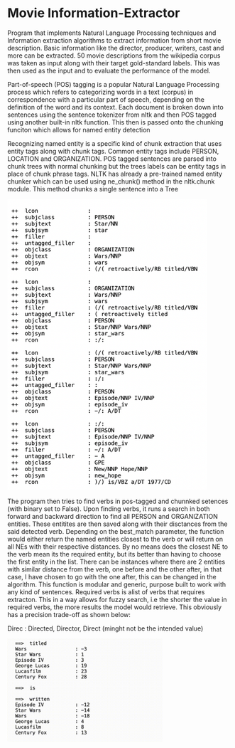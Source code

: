 # Movie Information-Extractor
Program that implements Natural Language Processing techniques and Information extraction algorithms to extract information from short movie description. Basic information like the director, producer, writers, cast and more can be extracted. 50 movie descriptions from the wikipedia corpus was taken as input along with their target gold-standard labels. This was then used as the input and to evaluate the performance of the model.

Part-of-speech (POS) tagging is a popular Natural Language Processing process which refers to categorizing words in a text (corpus) in correspondence with a particular part of speech, depending on the definition of the word and its context. Each document is broken down into sentences using the sentence tokenizer from nltk and then POS tagged using another built-in nltk function. This then is passed onto the chunking funciton which allows for named entity detection

Recognizing named entity is a specific kind of chunk extraction that uses entity tags along with chunk tags. Common entity tags include PERSON, LOCATION and ORGANIZATION. POS tagged sentences are parsed into chunk trees with normal chunking but the trees labels can be entity tags in place of chunk phrase tags. NLTK has already a pre-trained named entity chunker which can be used using ne_chunk() method in the nltk.chunk module. This method chunks a single sentence into a Tree
 
<img src="https://github.com/calvinwynne/Movie_InformationExtractor/blob/develop/movies/images/image3.png" width="450">


The program then tries to find verbs in pos-tagged and chunnked setences (with binary set to False). Upon finding verbs, it runs a search in both forward and backward direction to find all PERSON and ORGANIZATION entities. These entitites are then saved along with their disctances from the said detected verb. Depending on the best_match parameter, the function would either return the named entities closest to the verb or will return on all NEs with their respective distances. By no means does the closest NE to the verb mean its the required entity, but its better than having to choose the first entity in the list. There can be instances where there are 2 entities with similar distance from the verb, one before and the other after, in that case, I have chosen to go with the one after, this can be changed in the algorithm. This function is modular and generic, purpose built to work with any kind of sentences. Required verbs is alist of verbs that requires extracton. This in a way allows for fuzzy search, i.e the shorter the value in required verbs, the more results the model would retrieve. This obviously has a precision trade-off
as shown below:

Direc : Directed, Director, Direct (minght not be the intended value)
    
<img src="https://github.com/calvinwynne/Movie_InformationExtractor/blob/develop/movies/images/image1.gif" width="350">
